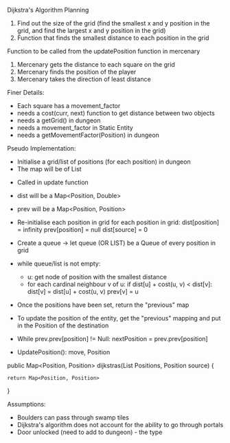Dijkstra's Algorithm Planning
1. Find out the size of the grid (find the smallest x and y position in the grid, and find the largest x and y position in the grid)
2. Function that finds the smallest distance to each position in the grid

Function to be called from the updatePosition function in mercenary
1. Mercenary gets the distance to each square on the grid
2. Mercenary finds the position of the player
3. Mercenary takes the direction of least distance

Finer Details:
- Each square has a movement_factor
- needs a cost(curr, next) function to get distance between two objects
- needs a getGrid() in dungeon
- needs a movement_factor in Static Entity
- needs a getMovementFactor(Position) in dungeon

Pseudo Implementation:
- Initialise a grid/list of positions (for each position) in dungeon
- The map will be of List<Position>


* Called in update function
- dist will be a Map<Position, Double>
- prev will be a Map<Position, Position>

- Re-initialise each position in grid
    for each position in grid:
        dist[position] = infinity
        prev[position] = null
    dist[source] = 0

- Create a queue -> let queue (OR LIST) be a Queue<Position> of every position in grid
- while queue/list is not empty:
    - u: get node of position with the smallest distance
    - for each cardinal neighbour v of u:
        if dist[u] + cost(u, v) < dist[v]:
            dist[v] = dist[u] + cost(u, v)
            prev[v] = u

- Once the positions have been set, return the "previous" map

- To update the position of the entity, get the "previous" mapping and put in the Position of the destination
- While prev.prev[position] != Null:
    nextPosition = prev.prev[position]

- UpdatePosition():
    move, Position

public Map<Position, Position> dijkstras(List Positions, Position source) {

    return Map<Position, Position>
}

Assumptions:
- Boulders can pass through swamp tiles
- Dijkstra's algorithm does not account for the ability to go through portals
- Door unlocked (need to add to dungeon) - the type
